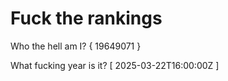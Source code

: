 # Fuck the rankings

Who the hell am I?
{ 19649071 }

What fucking year is it?
[ 2025-03-22T16:00:00Z ]
